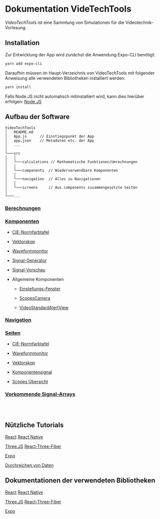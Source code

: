 # Dokumentation VideTechTools




_VideoTechTools_ ist eine Sammlung von Simulationen für die Videotechnik-Vorlesung.

## Installation

Zur Entwicklung der App wird zunächst die Anwendung Expo-CLI benötigt:

```bash
yarn add expo-cli
```

Daraufhin müssen im Haupt-Verzeichnis von VideoTechTools mit folgender Anweisung alle verwendeten Bibliotheken installiert werden:
```bash
yarn install
```

Falls Node.JS nicht automatisch mitinstalliert wird, kann dies hierüber erfolgen: [Node.JS](https://nodejs.org/de/)

## Aufbau der Software

```
VideoTechTools
│   README.md
│   App.js      // Einstiegspunkt der App
│   app.json    // Metadaten etc. der App
│   ...
│
└───src
│   │
│   └───calculations // Mathematische Funktionen/Umrechnungen
│   │
│   └───components  // Wiederverwendbare Komponenten
│   │
│   └───navigation  // Alles zu Navigationen
│   │
│   └───screens     // Aus components zusammengesetzte Seiten
│
└───...
```


### [Berechnungen](README_subpages/Calculations.md)

### [Komponenten](README_subpages/Components.md)

- [CIE-Normfarbtafel](README_subpages/Components/CIE.md)

- [Vektorskop](README_subpages/Components/Vectorscope.md)

- [Waveformmonitor](README_subpages/Components/WFM.md)

- [Signal-Generator](README_subpages/Components/SignalGenerator.md)

- [Signal-Vorschau](README_subpages/Components/SignalPreview.md)

- Allgemeine Komponenten

    - [Einstellungs-Fenster](README_subpages/Components/Settings.md)

    - [ScopesCamera](README_subpages/Components/SmallGeneralComponents.md#scopescamera)

    - [VideoStandardAlertView](README_subpages/Components/SmallGeneralComponents.md#videostandardalertview)


### [Navigation](README_subpages/Navigation.md)

### [Seiten](README_subpages/Screens.md)


- [CIE-Normfarbtafel](README_subpages/Screens.md#cie-normfarbtafel)

- [Waveformmonitor](README_subpages/Screens.md#waveformmonitor)

- [Vektorskop](README_subpages/Screens.md#vektorskop)

- [Komponentensignal](README_subpages/Screens.md#komponentensignal)

- [Scopes Übersicht](README_subpages/Screens.md#scopes_ubersicht)


### [Vorkommende Signal-Arrays](README_subpages/SignalArrays.md)


</br></br>


## Nützliche Tutorials

[React](https://reactjs.org/tutorial/tutorial.html)
[React Native](https://reactnative.dev/docs/tutorial)

[Three.JS](https://threejs.org/docs/index.html#manual/en/introduction/Creating-a-scene)
[React-Three-Fiber](https://docs.pmnd.rs/react-three-fiber/getting-started/your-first-scene)

[Expo](https://docs.expo.dev/introduction/walkthrough/)

[Durchreichen von Daten](<https://www.pluralsight.com/guides/how-to-pass-data-between-react-components>)

## Dokumentationen der verwendeten Bibliotheken


[React](https://reactjs.org/docs/getting-started.html)
[React Native ](https://reactnative.dev/docs/getting-started)

[Three.JS](https://threejs.org/docs/index.html#manual/en/introduction/Creating-a-scene)
[React-Three-Fiber](https://docs.pmnd.rs/react-three-fiber/getting-started/introduction)

[Expo](https://docs.expo.dev/guides/)

</br></br></br></br>
